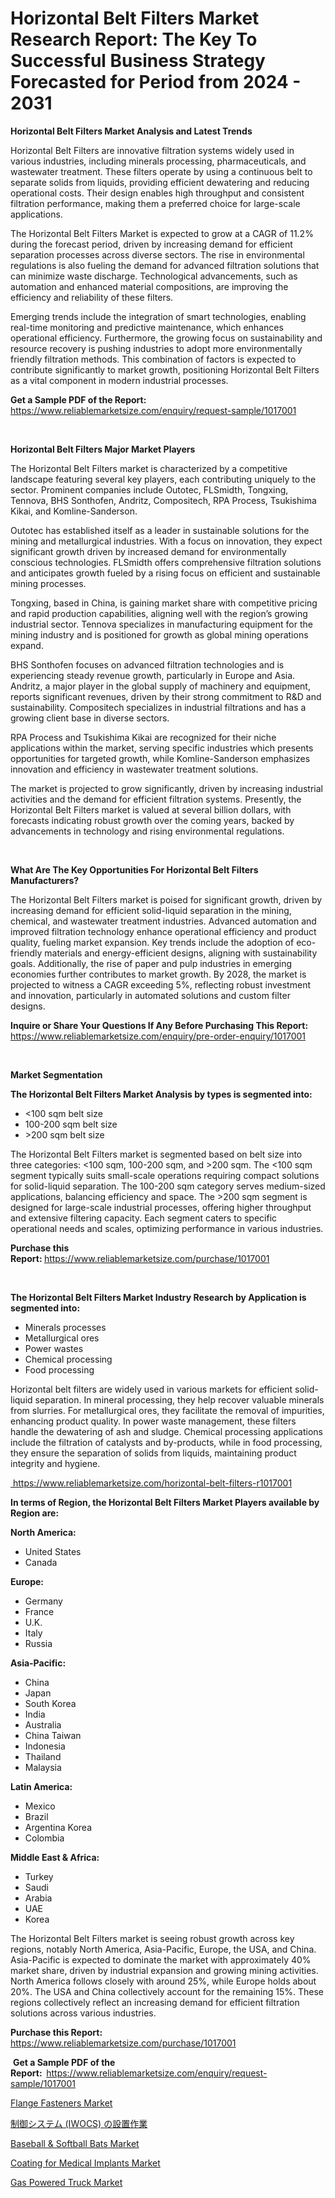 <p><h1>Horizontal Belt Filters Market Research Report: The Key To Successful Business Strategy Forecasted for Period from 2024 - 2031</h1></p><p><strong>Horizontal Belt Filters Market Analysis and Latest Trends</strong></p>
<p><p>Horizontal Belt Filters are innovative filtration systems widely used in various industries, including minerals processing, pharmaceuticals, and wastewater treatment. These filters operate by using a continuous belt to separate solids from liquids, providing efficient dewatering and reducing operational costs. Their design enables high throughput and consistent filtration performance, making them a preferred choice for large-scale applications.</p><p>The Horizontal Belt Filters Market is expected to grow at a CAGR of 11.2% during the forecast period, driven by increasing demand for efficient separation processes across diverse sectors. The rise in environmental regulations is also fueling the demand for advanced filtration solutions that can minimize waste discharge. Technological advancements, such as automation and enhanced material compositions, are improving the efficiency and reliability of these filters.</p><p>Emerging trends include the integration of smart technologies, enabling real-time monitoring and predictive maintenance, which enhances operational efficiency. Furthermore, the growing focus on sustainability and resource recovery is pushing industries to adopt more environmentally friendly filtration methods. This combination of factors is expected to contribute significantly to market growth, positioning Horizontal Belt Filters as a vital component in modern industrial processes.</p></p>
<p><strong>Get a Sample PDF of the Report:&nbsp;</strong> <a href="https://www.reliablemarketsize.com/enquiry/request-sample/1017001">https://www.reliablemarketsize.com/enquiry/request-sample/1017001</a></p>
<p>&nbsp;</p>
<p><strong>Horizontal Belt Filters Major Market Players</strong></p>
<p><p>The Horizontal Belt Filters market is characterized by a competitive landscape featuring several key players, each contributing uniquely to the sector. Prominent companies include Outotec, FLSmidth, Tongxing, Tennova, BHS Sonthofen, Andritz, Compositech, RPA Process, Tsukishima Kikai, and Komline-Sanderson.</p><p>Outotec has established itself as a leader in sustainable solutions for the mining and metallurgical industries. With a focus on innovation, they expect significant growth driven by increased demand for environmentally conscious technologies. FLSmidth offers comprehensive filtration solutions and anticipates growth fueled by a rising focus on efficient and sustainable mining processes.</p><p>Tongxing, based in China, is gaining market share with competitive pricing and rapid production capabilities, aligning well with the region’s growing industrial sector. Tennova specializes in manufacturing equipment for the mining industry and is positioned for growth as global mining operations expand.</p><p>BHS Sonthofen focuses on advanced filtration technologies and is experiencing steady revenue growth, particularly in Europe and Asia. Andritz, a major player in the global supply of machinery and equipment, reports significant revenues, driven by their strong commitment to R&D and sustainability. Compositech specializes in industrial filtrations and has a growing client base in diverse sectors.</p><p>RPA Process and Tsukishima Kikai are recognized for their niche applications within the market, serving specific industries which presents opportunities for targeted growth, while Komline-Sanderson emphasizes innovation and efficiency in wastewater treatment solutions.</p><p>The market is projected to grow significantly, driven by increasing industrial activities and the demand for efficient filtration systems. Presently, the Horizontal Belt Filters market is valued at several billion dollars, with forecasts indicating robust growth over the coming years, backed by advancements in technology and rising environmental regulations.</p></p>
<p>&nbsp;</p>
<p><strong>What Are The Key Opportunities For Horizontal Belt Filters Manufacturers?</strong></p>
<p><p>The Horizontal Belt Filters market is poised for significant growth, driven by increasing demand for efficient solid-liquid separation in the mining, chemical, and wastewater treatment industries. Advanced automation and improved filtration technology enhance operational efficiency and product quality, fueling market expansion. Key trends include the adoption of eco-friendly materials and energy-efficient designs, aligning with sustainability goals. Additionally, the rise of paper and pulp industries in emerging economies further contributes to market growth. By 2028, the market is projected to witness a CAGR exceeding 5%, reflecting robust investment and innovation, particularly in automated solutions and custom filter designs.</p></p>
<p><strong>Inquire or Share Your Questions If Any Before Purchasing This Report:</strong> <a href="https://www.reliablemarketsize.com/enquiry/pre-order-enquiry/1017001">https://www.reliablemarketsize.com/enquiry/pre-order-enquiry/1017001</a></p>
<p>&nbsp;</p>
<p><strong>Market Segmentation</strong></p>
<p><strong>The Horizontal Belt Filters Market Analysis by types is segmented into:</strong></p>
<p><ul><li><100 sqm belt size</li><li>100-200 sqm belt size</li><li>>200 sqm belt size</li></ul></p>
<p><p>The Horizontal Belt Filters market is segmented based on belt size into three categories: <100 sqm, 100-200 sqm, and >200 sqm. The <100 sqm segment typically suits small-scale operations requiring compact solutions for solid-liquid separation. The 100-200 sqm category serves medium-sized applications, balancing efficiency and space. The >200 sqm segment is designed for large-scale industrial processes, offering higher throughput and extensive filtering capacity. Each segment caters to specific operational needs and scales, optimizing performance in various industries.</p></p>
<p><strong>Purchase this Report:&nbsp;</strong><a href="https://www.reliablemarketsize.com/purchase/1017001">https://www.reliablemarketsize.com/purchase/1017001</a></p>
<p>&nbsp;</p>
<p><strong>The Horizontal Belt Filters Market Industry Research by Application is segmented into:</strong></p>
<p><ul><li>Minerals processes</li><li>Metallurgical ores</li><li>Power wastes</li><li>Chemical processing</li><li>Food processing</li></ul></p>
<p><p>Horizontal belt filters are widely used in various markets for efficient solid-liquid separation. In mineral processing, they help recover valuable minerals from slurries. For metallurgical ores, they facilitate the removal of impurities, enhancing product quality. In power waste management, these filters handle the dewatering of ash and sludge. Chemical processing applications include the filtration of catalysts and by-products, while in food processing, they ensure the separation of solids from liquids, maintaining product integrity and hygiene.</p></p>
<p><a href="https://www.reliablemarketsize.com/horizontal-belt-filters-r1017001">&nbsp;https://www.reliablemarketsize.com/horizontal-belt-filters-r1017001</a></p>
<p><strong>In terms of Region, the Horizontal Belt Filters Market Players available by Region are:</strong></p>
<p>
    <p> <strong> North America: </strong>
        <ul>
            <li>United States</li>
            <li>Canada</li>
        </ul>
        </p> 
    <p> <strong> Europe: </strong>
        <ul>
            <li>Germany</li>
            <li>France</li>
            <li>U.K.</li>
            <li>Italy</li>
            <li>Russia</li>
        </ul>
        </p> 
    <p> <strong> Asia-Pacific: </strong>
        <ul>
            <li>China</li>
            <li>Japan</li>
            <li>South Korea</li>
            <li>India</li>
            <li>Australia</li>
            <li>China Taiwan</li>
            <li>Indonesia</li>
            <li>Thailand</li>
            <li>Malaysia</li>
        </ul>
        </p> 
    <p> <strong> Latin America: </strong>
        <ul>
            <li>Mexico</li>
            <li>Brazil</li>
            <li>Argentina Korea</li>
            <li>Colombia</li>
        </ul>
        </p> 
    <p> <strong> Middle East & Africa: </strong>
        <ul>
            <li>Turkey</li>
            <li>Saudi</li>
            <li>Arabia</li>
            <li>UAE</li>
            <li>Korea</li>
        </ul>
    </p>
    </p>
<p><p>The Horizontal Belt Filters market is seeing robust growth across key regions, notably North America, Asia-Pacific, Europe, the USA, and China. Asia-Pacific is expected to dominate the market with approximately 40% market share, driven by industrial expansion and growing mining activities. North America follows closely with around 25%, while Europe holds about 20%. The USA and China collectively account for the remaining 15%. These regions collectively reflect an increasing demand for efficient filtration solutions across various industries.</p></p>
<p><strong>Purchase this Report: </strong><a href="https://www.reliablemarketsize.com/purchase/1017001">https://www.reliablemarketsize.com/purchase/1017001</a></p>
<p>&nbsp;<strong>Get a Sample PDF of the Report:&nbsp;&nbsp;</strong><a href="https://www.reliablemarketsize.com/enquiry/request-sample/1017001">https://www.reliablemarketsize.com/enquiry/request-sample/1017001</a></p>
<p><strong></strong></p>
<p><p><a href="https://medium.com/@bon-bar/this-report-aims-to-provide-a-comprehensive-presentation-of-the-global-market-for-flange-fasteners-a208f3f345e6">Flange Fasteners Market</a></p><p><a href="https://medium.com/@randallrunte2023/installation-work-over-controls-systems-iwocs-market-%E3%81%AF-%E3%82%B3%E3%82%B9%E3%83%88%E7%AE%A1%E7%90%86%E3%81%A8%E5%8A%B9%E7%8E%87%E5%90%91%E4%B8%8A%E3%82%92%E5%84%AA%E5%85%88%E3%81%97%E3%81%BE%E3%81%99-15ae81111ffd">制御システム (IWOCS) の設置作業</a></p><p><a href="https://www.linkedin.com/pulse/baseball-softball-bats-market-trends-regional-insights-bn7de?trackingId=Ej1MbPYwS8yteOBMIB6WRg%3D%3D">Baseball & Softball Bats Market</a></p><p><a href="https://issuu.com/reportprime-2/docs/coating-for-medical-implants-market_659665e5297a5b">Coating for Medical Implants Market</a></p><p><a href="https://www.linkedin.com/pulse/unveiling-market-trends-global-gas-powered-truck-growth-regional-g0tae?trackingId=vSNSWN2ESbKQPMqdYkVpAw%3D%3D">Gas Powered Truck Market</a></p></p>
